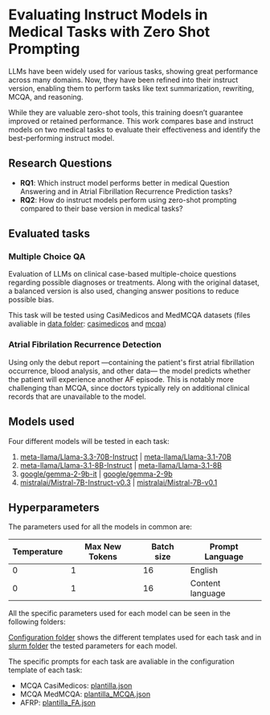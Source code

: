 # Evaluating Instruct Models in Medical Tasks with Zero Shot Prompting

LLMs have been widely used for various tasks, showing great performance across many domains. Now, they have been refined into their instruct version, enabling them to perform tasks like text summarization, rewriting, MCQA, and reasoning. 

While they are valuable zero-shot tools, this training doesn’t guarantee improved or retained performance. This work compares base and instruct models on two medical tasks to evaluate their effectiveness and identify the best-performing instruct model.

## Research Questions

* **RQ1**: Which instruct model performs better in medical Question Answering and in Atrial Fibrillation Recurrence Prediction tasks?
* **RQ2**: How do instruct models perform using zero-shot prompting compared to their base version in medical tasks?

## Evaluated tasks 

### Multiple Choice QA

Evaluation of LLMs on clinical case-based multiple-choice  questions regarding possible diagnoses or treatments. Along with the original dataset, a balanced version is also used, changing answer positions to reduce possible bias.

This task will be tested using CasiMedicos and MedMCQA datasets (files avaliable in [data folder](data): [casimedicos](data/casimedicos) and [mcqa](data/mcqa))

### Atrial Fibrilation Recurrence Detection

Using only the debut report —containing the patient's first atrial fibrillation occurrence, blood analysis, and other data— the model predicts whether the patient will experience another AF episode.  This is notably more challenging than MCQA, since doctors typically rely on additional clinical records that are unavailable to the model.

## Models used
Four different models will be tested in each task:

1. [meta-llama/Llama-3.3-70B-Instruct](https://huggingface.co/meta-llama/Llama-3.3-70B-Instruct) | [meta-llama/Llama-3.1-70B](https://huggingface.co/meta-llama/Llama-3.1-70B)
2. [meta-llama/Llama-3.1-8B-Instruct](https://huggingface.co/meta-llama/Llama-3.1-8B-Instruct) | [meta-llama/Llama-3.1-8B](https://huggingface.co/meta-llama/Llama-3.1-8B)
3. [google/gemma-2-9b-it](https://huggingface.co/google/gemma-2-9b-it) | [google/gemma-2-9b](https://huggingface.co/google/gemma-2-9b)
4. [mistralai/Mistral-7B-Instruct-v0.3](https://huggingface.co/mistralai/Mistral-7B-Instruct-v0.3) | [mistralai/Mistral-7B-v0.1](https://huggingface.co/mistralai/Mistral-7B-v0.1)

## Hyperparameters

The parameters used for all the models in common are:

| Temperature   | Max New Tokens | Batch size | Prompt Language |
|---------------|----------------|------------|-----------------|
| 0             | 1              | 16         | English         |
| 0             | 1              | 16         | Content language|

All the specific parameters used for each model can be seen in the following folders:

[Configuration folder](src/configuration) shows the different templates used for each task and in [slurm folder](src/slurm) the tested parameters for each model.

The specific prompts for each task are avaliable in the configuration template of each task:

* MCQA CasiMedicos: [plantilla.json](src/configuration/plantilla.json)
* MCQA MedMCQA: [plantilla_MCQA.json](src/configuration/plantilla_MCQA.json)
* AFRP: [plantilla_FA.json](src/configuration/plantilla_FA.json)

